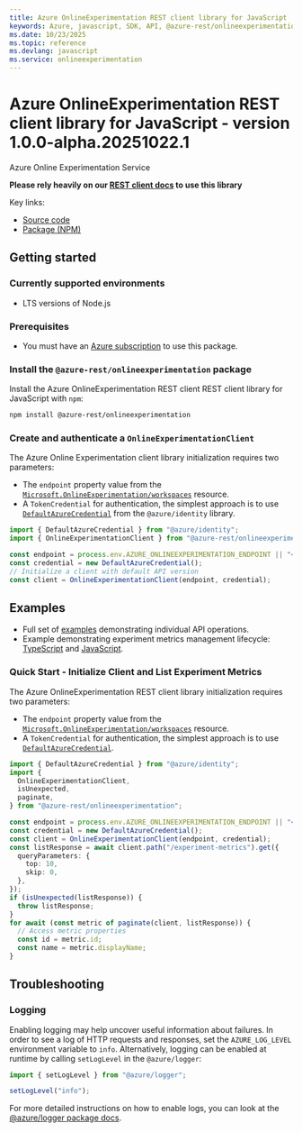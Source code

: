 ```yaml
---
title: Azure OnlineExperimentation REST client library for JavaScript
keywords: Azure, javascript, SDK, API, @azure-rest/onlineexperimentation, onlineexperimentation
ms.date: 10/23/2025
ms.topic: reference
ms.devlang: javascript
ms.service: onlineexperimentation
---
```

# Azure OnlineExperimentation REST client library for JavaScript - version 1.0.0-alpha.20251022.1 


Azure Online Experimentation Service

**Please rely heavily on our [REST client docs](https://github.com/Azure/azure-sdk-for-js/blob/main/documentation/rest-clients.md) to use this library**

Key links:

- [Source code](https://github.com/Azure/azure-sdk-for-js/tree/main/sdk/onlineexperimentation/onlineexperimentation-rest)
- [Package (NPM)](https://www.npmjs.com/package/@azure-rest/onlineexperimentation)

## Getting started

### Currently supported environments

- LTS versions of Node.js

### Prerequisites

- You must have an [Azure subscription](https://azure.microsoft.com/free/) to use this package.

### Install the `@azure-rest/onlineexperimentation` package

Install the Azure OnlineExperimentation REST client REST client library for JavaScript with `npm`:

```bash
npm install @azure-rest/onlineexperimentation
```

### Create and authenticate a `OnlineExperimentationClient`

The Azure Online Experimentation client library initialization requires two parameters:

- The `endpoint` property value from the [`Microsoft.OnlineExperimentation/workspaces`](https://learn.microsoft.com/azure/templates/microsoft.onlineexperimentation/workspaces) resource.
- A `TokenCredential` for authentication, the simplest approach is to use [`DefaultAzureCredential`](https://github.com/Azure/azure-sdk-for-js/tree/main/sdk/identity/identity#defaultazurecredential) from the `@azure/identity` library.

```ts snippet:InitializeClient
import { DefaultAzureCredential } from "@azure/identity";
import { OnlineExperimentationClient } from "@azure-rest/onlineexperimentation";

const endpoint = process.env.AZURE_ONLINEEXPERIMENTATION_ENDPOINT || "<endpoint>";
const credential = new DefaultAzureCredential();
// Initialize a client with default API version
const client = OnlineExperimentationClient(endpoint, credential);
```

## Examples

- Full set of [examples](https://github.com/Azure/azure-sdk-for-js/tree/main/sdk/onlineexperimentation/onlineexperimentation-rest/EXAMPLES.md) demonstrating individual API operations.
- Example demonstrating experiment metrics management lifecycle: [TypeScript](https://github.com/Azure/azure-sdk-for-js/tree/main/sdk/onlineexperimentation/onlineexperimentation-rest/samples/v1-beta/typescript/README.md) and [JavaScript](https://github.com/Azure/azure-sdk-for-js/tree/main/sdk/onlineexperimentation/onlineexperimentation-rest/samples/v1-beta/javascript/README.md).

### Quick Start - Initialize Client and List Experiment Metrics

The Azure OnlineExperimentation REST client library initialization requires two parameters:

- The `endpoint` property value from the [`Microsoft.OnlineExperimentation/workspaces`](https://learn.microsoft.com/azure/templates/microsoft.onlineexperimentation/workspaces) resource.
- A `TokenCredential` for authentication, the simplest approach is to use [`DefaultAzureCredential`](https://github.com/Azure/azure-sdk-for-js/blob/main/sdk/identity/identity/README.md#defaultazurecredential).

```ts snippet:ListExperimentMetrics
import { DefaultAzureCredential } from "@azure/identity";
import {
  OnlineExperimentationClient,
  isUnexpected,
  paginate,
} from "@azure-rest/onlineexperimentation";

const endpoint = process.env.AZURE_ONLINEEXPERIMENTATION_ENDPOINT || "<endpoint>";
const credential = new DefaultAzureCredential();
const client = OnlineExperimentationClient(endpoint, credential);
const listResponse = await client.path("/experiment-metrics").get({
  queryParameters: {
    top: 10,
    skip: 0,
  },
});
if (isUnexpected(listResponse)) {
  throw listResponse;
}
for await (const metric of paginate(client, listResponse)) {
  // Access metric properties
  const id = metric.id;
  const name = metric.displayName;
}
```

## Troubleshooting

### Logging

Enabling logging may help uncover useful information about failures. In order to see a log of HTTP requests and responses, set the `AZURE_LOG_LEVEL` environment variable to `info`. Alternatively, logging can be enabled at runtime by calling `setLogLevel` in the `@azure/logger`:

```ts snippet:SetLogLevel
import { setLogLevel } from "@azure/logger";

setLogLevel("info");
```

For more detailed instructions on how to enable logs, you can look at the [@azure/logger package docs](https://github.com/Azure/azure-sdk-for-js/tree/main/sdk/core/logger).

